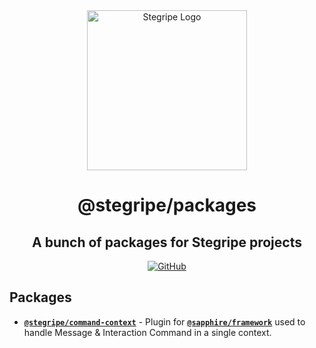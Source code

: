 <div align="center">

<img src="https://cdn.stegripe.org/images/icon.png" alt="Stegripe Logo" width="256" height="256" />

# @stegripe/packages

## A bunch of packages for Stegripe projects

[![GitHub](https://img.shields.io/github/license/stegripe/packages)](https://github.com/stegripe/packages/blob/main/LICENSE.md)

</div>

## Packages

-   [**`@stegripe/command-context`**](https://github.com/stegripe/packages/tree/main/packages/command-context) - Plugin for [**`@sapphire/framework`**](https://github.com/sapphire/framework) used to handle Message & Interaction Command in a single context.
